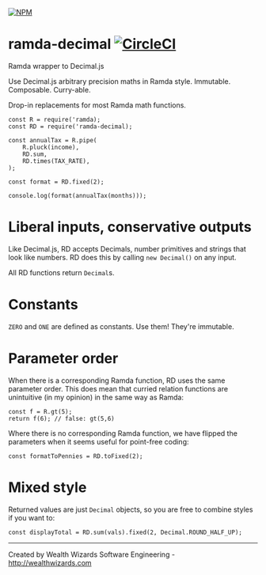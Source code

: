 [![NPM](https://nodei.co/npm/ramda-decimal.png?compact=true)](https://nodei.co/npm/ramda-decimal/)

# ramda-decimal [![CircleCI](https://circleci.com/gh/WealthWizardsEngineering/ramda-decimal.svg?style=svg)](https://circleci.com/gh/WealthWizardsEngineering/ramda-decimal)
Ramda wrapper to Decimal.js

Use Decimal.js arbitrary precision maths in Ramda style. Immutable. Composable. Curry-able.

Drop-in replacements for most Ramda math functions.

    const R = require('ramda);
    const RD = require('ramda-decimal);

    const annualTax = R.pipe(
        R.pluck(income),
        RD.sum,
        RD.times(TAX_RATE),
    );

    const format = RD.fixed(2);

    console.log(format(annualTax(months)));

# Liberal inputs, conservative outputs

Like Decimal.js, RD accepts Decimals, number primitives and strings that look like numbers. RD does this by calling `new Decimal()` on any input.

All RD functions return `Decimal`s.

# Constants

`ZERO` and `ONE` are defined as constants. Use them! They're immutable.

# Parameter order

When there is a corresponding Ramda function, RD uses the same parameter order. This does mean that curried relation functions 
are unintuitive (in my opinion) in the same way as Ramda:

    const f = R.gt(5);
    return f(6); // false: gt(5,6)

Where there is no corresponding Ramda function, we have flipped the parameters when it seems useful for point-free coding:

    const formatToPennies = RD.toFixed(2);

# Mixed style

Returned values are just `Decimal` objects, so you are free to combine styles
if you want to:

    const displayTotal = RD.sum(vals).fixed(2, Decimal.ROUND_HALF_UP);

------

Created by Wealth Wizards Software Engineering - http://wealthwizards.com
